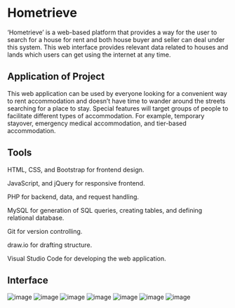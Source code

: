 # Hometrieve
‘Hometrieve’ is a web-based platform that provides a way for the user to search for a house for rent
and both house buyer and seller can deal under this system. This web interface provides relevant data related to
houses and lands which users can get using the internet at any time. 

## Application of Project
This web application can be used by everyone looking for a convenient way to rent
accommodation and doesn’t have time to wander around the streets searching for a place to stay.
Special features will target groups of people to facilitate different types of accommodation. For
example, temporary stayover, emergency medical accommodation, and tier-based accommodation.

## Tools
HTML, CSS, and Bootstrap for frontend design.

JavaScript, and jQuery for responsive frontend.

PHP for backend, data, and request handling.

MySQL for generation of SQL queries, creating tables, and defining relational database.

Git for version controlling.

draw.io for drafting structure.

Visual Studio Code for developing the web application.

## Interface
![image](https://github.com/KaziRamisaRifa/Hometrieve/assets/76848879/d223220e-d7e4-4235-87f0-940a650faab5)
![image](https://github.com/KaziRamisaRifa/Hometrieve/assets/76848879/564916d9-8358-40db-ad6e-9ab084fbf01a)
![image](https://github.com/KaziRamisaRifa/Hometrieve/assets/76848879/7b7357d4-78e4-4288-b095-f0c3501de66b)
![image](https://github.com/KaziRamisaRifa/Hometrieve/assets/76848879/3d822e44-b27b-4032-b98c-3e222f535983)
![image](https://github.com/KaziRamisaRifa/Hometrieve/assets/76848879/c3d201a8-d7d3-4b69-aab4-d5c128b97bfb)
![image](https://github.com/KaziRamisaRifa/Hometrieve/assets/76848879/33452d19-40f0-4bb5-96ce-c27fa71145bc)
![image](https://github.com/KaziRamisaRifa/Hometrieve/assets/76848879/70c98fb0-ddab-4b4d-8ba7-c5712a0a9314)









